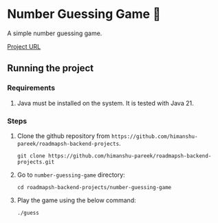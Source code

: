 # Number Guessing Game 🤔

A simple number guessing game.

[Project URL](https://roadmap.sh/projects/number-guessing-game)

## Running the project

### Requirements

1. Java must be installed on the system. It is tested with Java 21.

### Steps

1. Clone the github repository from `https://github.com/himanshu-pareek/roadmapsh-backend-projects`.
    ```shell
    git clone https://github.com/himanshu-pareek/roadmapsh-backend-projects.git
    ```
2. Go to `number-guessing-game` directory:
    ```shell
    cd roadmapsh-backend-projects/number-guessing-game
    ```
3. Play the game using the below command:
    ```shell
    ./guess
    ```

